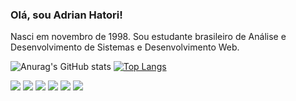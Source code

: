 ### Olá, sou Adrian Hatori!

Nasci em novembro de 1998.
Sou estudante brasileiro de Análise e Desenvolvimento de Sistemas e Desenvolvimento Web.

![Anurag's GitHub stats](https://github-readme-stats.vercel.app/api?username=adrianhatori&count_private=true&show_icons=true)
[![Top Langs](https://github-readme-stats.vercel.app/api/top-langs/?username=adrianhatori)](https://github.com/anuraghazra/github-readme-stats)

<!--HTML, CSS, BS, JS, PHP, MYSQL-->
<div>
    <img src="https://cdn.jsdelivr.net/gh/devicons/devicon/icons/html5/html5-original.svg" />
    <img src="https://cdn.jsdelivr.net/gh/devicons/devicon/icons/css3/css3-original.svg" />
    <img src="https://cdn.jsdelivr.net/gh/devicons/devicon/icons/bootstrap/bootstrap-original.svg" />
    <img src="https://cdn.jsdelivr.net/gh/devicons/devicon/icons/javascript/javascript-original.svg" />
    <img src="https://cdn.jsdelivr.net/gh/devicons/devicon/icons/php/php-original.svg" />
    <img src="https://cdn.jsdelivr.net/gh/devicons/devicon/icons/mysql/mysql-original-wordmark.svg" />
</div>

